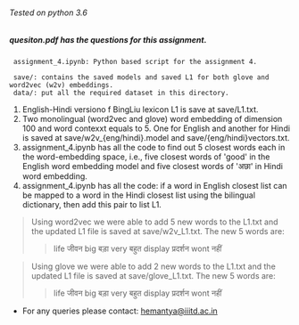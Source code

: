 ###### Tested on python 3.6

##### quesiton.pdf has the questions for this assignment.

```
 assignment_4.ipynb: Python based script for the assignment 4.
 
 save/: contains the saved models and saved L1 for both glove and word2vec (w2v) embeddings.
 data/: put all the required dataset in this directory.
```

1. English-Hindi versiono f BingLiu lexicon L1 is save at save/L1.txt.
2. Two monolingual (word2vec and glove) word embedding of dimension 100 and word contexxt equals to 5. One for English and another for Hindi is saved at save/w2v_{eng/hindi}.model and save/{eng/hindi}vectors.txt. 
3. assignment_4.ipynb has all the code to find out 5 closest words each in the word-embedding space, i.e., five closest words of 'good' in the English word embedding model and five closest words of 'अछा' in Hindi word embedding.
4. assignment_4.ipynb has all the code: if a word in English closest list can be mapped to a word in the Hindi closest list using the bilingual dictionary, then add this pair to list L1.

> Using word2vec we were able to add 5 new words to the L1.txt and the updated L1 file is saved at save/w2v_L1.txt. The new 5 words are:
>>life जीवन
>>big बड़ा
>>very बहुत
>>display प्रदर्शन
>>wont नहीं 

> Using glove we were able to add 2 new words to the L1.txt and the updated L1 file is saved at save/glove_L1.txt. The new 5 words are:
>>life जीवन
>>big बड़ा
>>very बहुत
>>display प्रदर्शन
>>wont नहीं 


- For any queries please contact: hemantya@iiitd.ac.in


